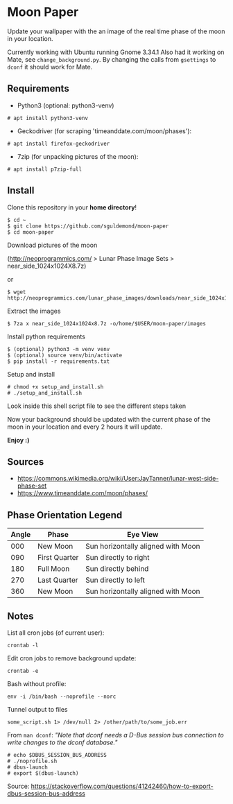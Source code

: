 # Moon Paper

Update your wallpaper with the an image of the real time phase of the moon in your location.

Currently working with Ubuntu running Gnome 3.34.1
Also had it working on Mate, see `change_background.py`. By changing the calls from `gsettings` to `dconf` it should work for Mate.

## Requirements

- Python3 (optional: python3-venv)
```
# apt install python3-venv
```

- Geckodriver (for scraping 'timeanddate.com/moon/phases'):
```
# apt install firefox-geckodriver
```

- 7zip (for unpacking pictures of the moon):
```
# apt install p7zip-full
```

## Install

Clone this repository in your **home directory**!

```
$ cd ~
$ git clone https://github.com/sguldemond/moon-paper
$ cd moon-paper
```

Download pictures of the moon

(http://neoprogrammics.com/ > Lunar Phase Image Sets > near_side_1024x1024X8.7z)

or

```
$ wget http://neoprogrammics.com/lunar_phase_images/downloads/near_side_1024x1024x8.7z
```

Extract the images

```
$ 7za x near_side_1024x1024x8.7z -o/home/$USER/moon-paper/images
```

Install python requirements

```
$ (optional) python3 -m venv venv
$ (optional) source venv/bin/activate
$ pip install -r requirements.txt
```

Setup and install

```
# chmod +x setup_and_install.sh
# ./setup_and_install.sh
```

Look inside this shell script file to see the different steps taken


Now your background should be updated with the current phase of the moon in your location and every 2 hours it will update.

**Enjoy :)**


## Sources

- https://commons.wikimedia.org/wiki/User:JayTanner/lunar-west-side-phase-set
- https://www.timeanddate.com/moon/phases/


## Phase Orientation Legend

| Angle | Phase         | Eye View                           |
|-------|---------------|------------------------------------|
| 000   | New Moon      | Sun horizontally aligned with Moon |
| 090   | First Quarter | Sun directly to right              |
| 180   | Full Moon     | Sun directly behind                |
| 270   | Last Quarter  | Sun directly to left               |
| 360   | New Moon      | Sun horizontally aligned with Moon |


## Notes

List all cron jobs (of current user):
```
crontab -l
```

Edit cron jobs to remove background update:
```
crontab -e
```

Bash without profile:
```
env -i /bin/bash --noprofile --norc
```

Tunnel output to files
```
some_script.sh 1> /dev/null 2> /other/path/to/some_job.err
```

From `man dconf`: _"Note that dconf needs a D-Bus session bus connection to write changes to the dconf database."_
```
# echo $DBUS_SESSION_BUS_ADDRESS
# ./noprofile.sh
# dbus-launch
# export $(dbus-launch)
```
Source: https://stackoverflow.com/questions/41242460/how-to-export-dbus-session-bus-address
